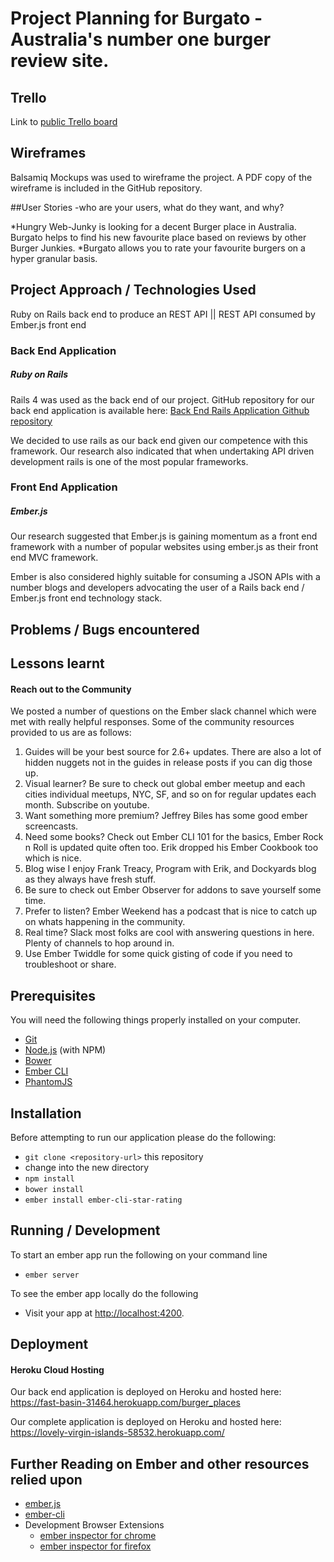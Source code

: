 # Project Planning for Burgato - Australia's number one burger review site.

## Trello

Link to [public Trello board](https://trello.com/b/kmA27OO5/project-three-wdi7)

## Wireframes
Balsamiq Mockups was used to wireframe the project. A PDF copy of the wireframe is included in the GitHub repository.


##User Stories -who are your users, what do they want, and why?

*Hungry Web-Junky is looking for a decent Burger place in Australia. Burgato helps to find his new favourite place based on reviews by other Burger Junkies.
*Burgato allows you to rate your favourite burgers on a hyper granular basis.

## Project Approach /  Technologies Used

Ruby on Rails back end to produce an REST API || REST API consumed by Ember.js front end

### Back End Application

##### Ruby on Rails
Rails 4 was used as the back end of our project. GitHub repository for our back end application is available here:
[Back End Rails Application Github repository](https://github.com/Yogibeer2001/Burgato)

We decided to use rails as our back end given our competence with this framework. Our research also indicated that when undertaking API driven development rails is one of the most popular frameworks.

### Front End Application

##### Ember.js

Our research suggested that Ember.js is gaining momentum as a front end framework with a number of popular websites using ember.js as their front end MVC framework.

Ember is also considered highly suitable for consuming a JSON APIs with a number blogs and developers advocating the user of a Rails back end / Ember.js front end technology stack.

## Problems / Bugs encountered



## Lessons learnt

#### Reach out to the Community

We posted a number of questions on the Ember slack channel which were met with really helpful responses. Some of the community resources provided to us are as follows:

1. Guides will be your best source for 2.6+ updates. There are also a lot of hidden nuggets not in the guides in release posts if you can dig those up.
2. Visual learner? Be sure to check out global ember meetup and each cities individual meetups, NYC, SF, and so on for regular updates each month. Subscribe on youtube.
3. Want something more premium? Jeffrey Biles has some good ember screencasts.
4. Need some books? Check out Ember CLI 101 for the basics, Ember Rock n Roll is updated quite often too. Erik dropped his Ember Cookbook too which is nice.
5. Blog wise I enjoy Frank Treacy, Program with Erik, and Dockyards blog as they always have fresh stuff.
6. Be sure to check out Ember Observer for addons to save yourself some time.
7. Prefer to listen? Ember Weekend has a podcast that is nice to catch up on whats happening in the community.
8. Real time? Slack most folks are cool with answering questions in here. Plenty of channels to hop around in.
9. Use Ember Twiddle for some quick gisting of code if you need to troubleshoot or share.


## Prerequisites

You will need the following things properly installed on your computer.

* [Git](http://git-scm.com/)
* [Node.js](http://nodejs.org/) (with NPM)
* [Bower](http://bower.io/)
* [Ember CLI](http://ember-cli.com/)
* [PhantomJS](http://phantomjs.org/)

## Installation

Before attempting to run our application please do the following:

* `git clone <repository-url>` this repository
* change into the new directory
* `npm install`
* `bower install`
* `ember install ember-cli-star-rating`

## Running / Development

To start an ember app run the following on your command line
* `ember server`

To see the ember app locally do the following
* Visit your app at [http://localhost:4200](http://localhost:4200).

## Deployment

#### Heroku Cloud Hosting

Our back end application is deployed on Heroku and hosted here:
<https://fast-basin-31464.herokuapp.com/burger_places>

Our complete application is deployed on Heroku and hosted here:
<https://lovely-virgin-islands-58532.herokuapp.com/>

## Further Reading on Ember and other resources relied upon

* [ember.js](http://emberjs.com/)
* [ember-cli](http://ember-cli.com/)
* Development Browser Extensions
  * [ember inspector for chrome](https://chrome.google.com/webstore/detail/ember-inspector/bmdblncegkenkacieihfhpjfppoconhi)
  * [ember inspector for firefox](https://addons.mozilla.org/en-US/firefox/addon/ember-inspector/)
